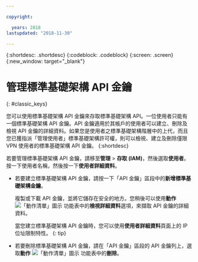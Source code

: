 ```yaml
---

copyright:

  years: 2018
lastupdated: "2018-11-30"

---
```


{:shortdesc: .shortdesc}
{:codeblock: .codeblock}
{:screen: .screen}
{:new_window: target="_blank"}

# 管理標準基礎架構 API 金鑰
{: #classic_keys}

您可以使用標準基礎架構 API 金鑰來存取標準基礎架構 API。一位使用者只能有一個標準基礎架構 API 金鑰。API 金鑰適用於其帳戶的使用者可以建立、刪除及檢視 API 金鑰的詳細資料。如果您是使用者之標準基礎架構階層中的上代，而且您已獲指派「管理使用者」標準基礎架構許可權，則可以檢視、建立及刪除僅限 VPN 使用者的標準基礎架構 API 金鑰。
{:shortdesc}

若要管理標準基礎架構 API 金鑰，請移至**管理** > **存取 (IAM)**，然後選取**使用者**。按一下使用者名稱，然後按一下**使用者詳細資料**。

  * 若要建立標準基礎架構 API 金鑰，請按一下「API 金鑰」區段中的**新增標準基礎架構金鑰**。

     複製或下載 API 金鑰，並將它儲存在安全的地方。您稍後可以使用**動作** ![「動作清單」圖示](../icons/action-menu-icon.svg) 功能表中的**檢視詳細資料**選項，來擷取 API 金鑰的詳細資料。

     當您建立標準基礎架構 API 金鑰時，您可以使用**使用者詳細資料**頁面上的 IP 位址限制特性。
     {: tip}

  * 若要刪除標準基礎架構 API 金鑰，請在「API 金鑰」區段的 API 金鑰列上，選取**動作** ![「動作清單」圖示](../icons/action-menu-icon.svg) 功能表中的**刪除**。
